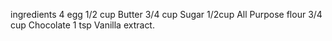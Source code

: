 ingredients
4 egg
1/2 cup Butter
3/4 cup Sugar
1/2cup All Purpose flour
3/4 cup Chocolate
1 tsp Vanilla extract.